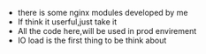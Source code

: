 - there is some nginx modules developed by me 
- If think it userful,just take it
- All the code here,will be used in prod envirement
- IO load is the first thing to be think about
